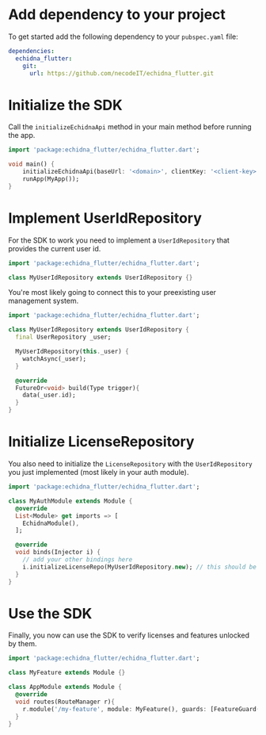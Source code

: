 # Add dependency to your project

To get started add the following dependency to your `pubspec.yaml` file:

```yaml
dependencies:
  echidna_flutter:
    git:
      url: https://github.com/necodeIT/echidna_flutter.git
```

# Initialize the SDK

Call the `initializeEchidnaApi` method in your main method before running the app.

```dart
import 'package:echidna_flutter/echidna_flutter.dart';

void main() {
    initializeEchidnaApi(baseUrl: '<domain>', clientKey: '<client-key>'; clientId: <client-id>);
    runApp(MyApp());
}
```

# Implement UserIdRepository

For the SDK to work you need to implement a `UserIdRepository` that provides the current user id.

```dart
import 'package:echidna_flutter/echidna_flutter.dart';

class MyUserIdRepository extends UserIdRepository {}
```

You're most likely going to connect this to your preexisting user management system.

```dart
import 'package:echidna_flutter/echidna_flutter.dart';

class MyUserIdRepository extends UserIdRepository {
  final UserRepository _user;

  MyUserIdRepository(this._user) {
    watchAsync(_user);
  }

  @override
  FutureOr<void> build(Type trigger){
    data(_user.id);
  }
}
```

# Initialize LicenseRepository

You also need to initialize the `LicenseRepository` with the `UserIdRepository` you just implemented (most likely in your auth module).

```dart
import 'package:echidna_flutter/echidna_flutter.dart';

class MyAuthModule extends Module {
  @override
  List<Module> get imports => [
    EchidnaModule(),
  ];

  @override
  void binds(Injector i) {
    // add your other bindings here
    i.initializeLicenseRepo(MyUserIdRepository.new); // this should be called last
  }
}
```

# Use the SDK

Finally, you now can use the SDK to verify licenses and features unlocked by them.

```dart
import 'package:echidna_flutter/echidna_flutter.dart';

class MyFeature extends Module {}

class AppModule extends Module {
  @override
  void routes(RouteManager r){
    r.module('/my-feature', module: MyFeature(), guards: [FeatureGuard(myFeatureId)]);
  }
}
```
